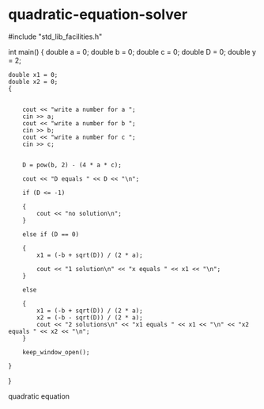 # quadratic-equation-solver
#include "std_lib_facilities.h"


int main()
{
	double a = 0;
	double b = 0;
	double c = 0;
	double D = 0;
	double y = 2;

	double x1 = 0;
	double x2 = 0;
	{


		cout << "write a number for a ";
		cin >> a;
		cout << "write a number for b ";
		cin >> b;
		cout << "write a number for c ";
		cin >> c;
		

		D = pow(b, 2) - (4 * a * c);

		cout << "D equals " << D << "\n";

		if (D <= -1)
		  
		{
			cout << "no solution\n";
		}
			
		else if (D == 0)

		{
			x1 = (-b + sqrt(D)) / (2 * a);

			cout << "1 solution\n" << "x equals " << x1 << "\n";
		}

		else

		{
			x1 = (-b + sqrt(D)) / (2 * a);
			x2 = (-b - sqrt(D)) / (2 * a);
			cout << "2 solutions\n" << "x1 equals " << x1 << "\n" << "x2 equals " << x2 << "\n";
		}
		
		keep_window_open();

	}
}


quadratic equation
